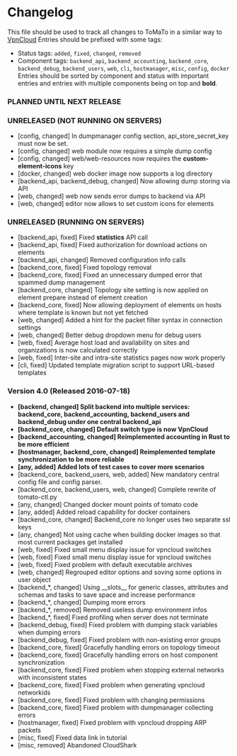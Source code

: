 # Changelog

This file should be used to track all changes to ToMaTo in a similar way to [VpnCloud](https://github.com/dswd/vpncloud.rs/blob/master/CHANGELOG.md)
Entries should be prefixed with some tags:
- Status tags: `added`, `fixed`, `changed`, `removed`
- Component tags: `backend_api`, `backend_accounting`, `backend_core`, `backend_debug`, `backend_users`, `web`, `cli`, `hostmanager`, `misc`, `config`, `docker`
Entries should be sorted by component and status with important entries and entries with multiple components being on top and **bold**.


### PLANNED UNTIL NEXT RELEASE

### UNRELEASED (NOT RUNNING ON SERVERS)

- [config, changed] In dumpmanager config section, api_store_secret_key must now be set.
- [config, changed] web module now requires a simple dump config
- [config, changed] web/web-resources now requires the __custom-element-icons__ key 
- [docker, changed] web docker image now supports a log directory
- [backend_api, backend_debug, changed] Now allowing dump storing via API
- [web, changed] web now sends error dumps to backend via API
- [web, changed] editor now allows to set custom icons for elements

### UNRELEASED (RUNNING ON SERVERS)

- [backend_api, fixed] Fixed __statistics__ API call
- [backend_api, fixed] Fixed authorization for download actions on elements
- [backend_api, changed] Removed configuration info calls
- [backend_core, fixed] Fixed topology removal
- [backend_core, fixed] Fixed an unnecessary dumped error that spammed dump management
- [backend_core, changed] Topology site setting is now applied on element prepare instead of element creation
- [backend_core, fixed] Now allowing deployment of elements on hosts where template is known but not yet fetched
- [web, changed] Added a hint for the packet filter syntax in connection settings
- [web, changed] Better debug dropdown menu for debug users
- [web, fixed] Average host load and availability on sites and organizations is now calculated correctly
- [web, fixed] Inter-site and intra-site statistics pages now work properly
- [cli, fixed] Updated template migration script to support URL-based templates

### Version 4.0 (Released 2016-07-18)
- **[backend, changed] Split backend into multiple services: backend_core, backend_accounting, backend_users and backend_debug under one central backend_api**
- **[backend_core, changed] Default switch type is now VpnCloud**
- **[backend_accounting, changed] Reimplemented accounting in Rust to be more efficient**
- **[hostmanager, backend_core, changed] Reimplemented template synchronization to be more reliable**
- **[any, added] Added lots of test cases to cover more scenarios**
- [backend_core, backend_users, web, added] New mandatory central config file and config parser.
- [backend_core, backend_users, web, changed] Complete rewrite of tomato-ctl.py
- [any, changed] Changed docker mount points of tomato code
- [any, added] Added reload capability for docker containers
- [backend_core, changed] Backend_core no longer uses two separate ssl keys
- [any, changed] Not using cache when building docker images so that most current packages get installed 
- [web, fixed] Fixed small menu display issue for vpncloud switches
- [web, fixed] Fixed small menu display issue for vpncloud switches
- [web, fixed] Fixed problem with default executable archives
- [web, changed] Regrouped editor options and soving some options in user object
- [backend_*, changed] Using \_\_slots\_\_ for generic classes, attributes and schemas and tasks to save space and increase performance
- [backend_*, changed] Dumping more errors
- [backend_*, removed] Removed useless dump environment infos
- [backend_*, fixed] Fixed profiling when server does not terminate
- [backend_debug, fixed] Fixed problem with dumping stack variables when dumping errors
- [backend_debug, fixed] Fixed problem with non-existing error groups
- [backend_core, fixed] Gracefully handling errors on topology timeout
- [backend_core, fixed] Gracefully handling errors on host component synchronization
- [backend_core, fixed] Fixed problem when stopping external networks with inconsistent states
- [backend_core, fixed] Fixed problem when generating vpncloud networkids
- [backend_core, fixed] Fixed problem with changing permissions
- [backend_core, fixed] Fixed problem with dumpmanager collecting errors
- [hostmanager, fixed] Fixed problem with vpncloud dropping ARP packets
- [misc, fixed] Fixed data link in tutorial
- [misc, removed] Abandoned CloudShark

